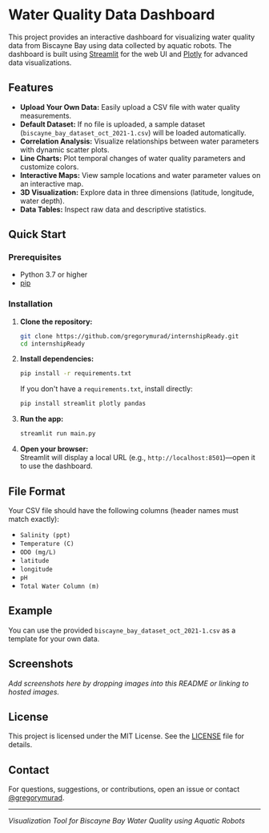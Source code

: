 # Water Quality Data Dashboard

This project provides an interactive dashboard for visualizing water quality data from Biscayne Bay using data collected by aquatic robots. The dashboard is built using [Streamlit](https://streamlit.io/) for the web UI and [Plotly](https://plotly.com/python/) for advanced data visualizations.

## Features

- **Upload Your Own Data:** Easily upload a CSV file with water quality measurements.
- **Default Dataset:** If no file is uploaded, a sample dataset (`biscayne_bay_dataset_oct_2021-1.csv`) will be loaded automatically.
- **Correlation Analysis:** Visualize relationships between water parameters with dynamic scatter plots.
- **Line Charts:** Plot temporal changes of water quality parameters and customize colors.
- **Interactive Maps:** View sample locations and water parameter values on an interactive map.
- **3D Visualization:** Explore data in three dimensions (latitude, longitude, water depth).
- **Data Tables:** Inspect raw data and descriptive statistics.

## Quick Start

### Prerequisites

- Python 3.7 or higher
- [pip](https://pip.pypa.io/en/stable/)

### Installation

1. **Clone the repository:**
   ```bash
   git clone https://github.com/gregorymurad/internshipReady.git
   cd internshipReady
   ```

2. **Install dependencies:**
   ```bash
   pip install -r requirements.txt
   ```
   If you don't have a `requirements.txt`, install directly:
   ```bash
   pip install streamlit plotly pandas
   ```

3. **Run the app:**
   ```bash
   streamlit run main.py
   ```

4. **Open your browser:**  
   Streamlit will display a local URL (e.g., `http://localhost:8501`)—open it to use the dashboard.

## File Format

Your CSV file should have the following columns (header names must match exactly):

- `Salinity (ppt)`
- `Temperature (C)`
- `ODO (mg/L)`
- `latitude`
- `longitude`
- `pH`
- `Total Water Column (m)`

## Example

You can use the provided `biscayne_bay_dataset_oct_2021-1.csv` as a template for your own data.

## Screenshots

*Add screenshots here by dropping images into this README or linking to hosted images.*

## License

This project is licensed under the MIT License. See the [LICENSE](LICENSE) file for details.

## Contact

For questions, suggestions, or contributions, open an issue or contact [@gregorymurad](https://github.com/gregorymurad).

---
*Visualization Tool for Biscayne Bay Water Quality using Aquatic Robots*
